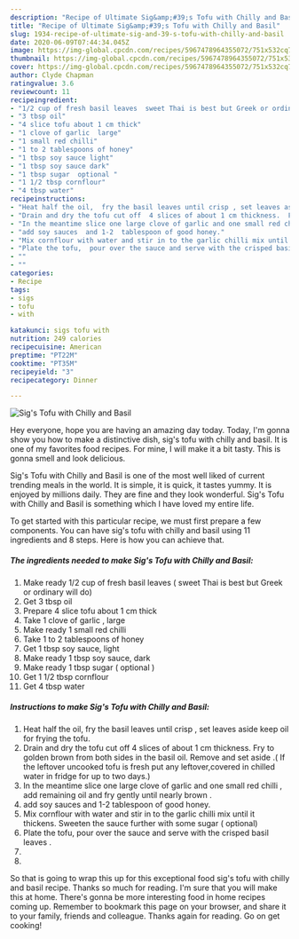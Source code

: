 ```yaml
---
description: "Recipe of Ultimate Sig&amp;#39;s Tofu with Chilly and Basil"
title: "Recipe of Ultimate Sig&amp;#39;s Tofu with Chilly and Basil"
slug: 1934-recipe-of-ultimate-sig-and-39-s-tofu-with-chilly-and-basil
date: 2020-06-09T07:44:34.045Z
image: https://img-global.cpcdn.com/recipes/5967478964355072/751x532cq70/sigs-tofu-with-chilly-and-basil-recipe-main-photo.jpg
thumbnail: https://img-global.cpcdn.com/recipes/5967478964355072/751x532cq70/sigs-tofu-with-chilly-and-basil-recipe-main-photo.jpg
cover: https://img-global.cpcdn.com/recipes/5967478964355072/751x532cq70/sigs-tofu-with-chilly-and-basil-recipe-main-photo.jpg
author: Clyde Chapman
ratingvalue: 3.6
reviewcount: 11
recipeingredient:
- "1/2 cup of fresh basil leaves  sweet Thai is best but Greek or ordinary will do"
- "3 tbsp oil"
- "4 slice tofu about 1 cm thick"
- "1 clove of garlic  large"
- "1 small red chilli"
- "1 to 2 tablespoons of honey"
- "1 tbsp soy sauce light"
- "1 tbsp soy sauce dark"
- "1 tbsp sugar  optional "
- "1 1/2 tbsp cornflour"
- "4 tbsp water"
recipeinstructions:
- "Heat half the oil,  fry the basil leaves until crisp , set leaves aside keep oil for frying the tofu."
- "Drain and dry the tofu cut off  4 slices of about 1 cm thickness.  Fry to golden brown from both sides in the basil oil. Remove and set aside .( If the leftover uncooked tofu is fresh put any leftover,covered in chilled water in fridge for up to two days.)"
- "In the meantime slice one large clove of garlic and one small red chilli , add remaining oil and fry gently until nearly brown ."
- "add soy sauces  and 1-2  tablespoon of good honey."
- "Mix cornflour with water and stir in to the garlic chilli mix until it thickens. Sweeten the sauce further with some sugar ( optional)"
- "Plate the tofu,  pour over the sauce and serve with the crisped basil leaves ."
- ""
- ""
categories:
- Recipe
tags:
- sigs
- tofu
- with

katakunci: sigs tofu with 
nutrition: 249 calories
recipecuisine: American
preptime: "PT22M"
cooktime: "PT35M"
recipeyield: "3"
recipecategory: Dinner

---
```



![Sig&#39;s Tofu with Chilly and Basil](https://img-global.cpcdn.com/recipes/5967478964355072/751x532cq70/sigs-tofu-with-chilly-and-basil-recipe-main-photo.jpg)

Hey everyone, hope you are having an amazing day today. Today, I'm gonna show you how to make a distinctive dish, sig&#39;s tofu with chilly and basil. It is one of my favorites food recipes. For mine, I will make it a bit tasty. This is gonna smell and look delicious.

Sig&#39;s Tofu with Chilly and Basil is one of the most well liked of current trending meals in the world. It is simple, it is quick, it tastes yummy. It is enjoyed by millions daily. They are fine and they look wonderful. Sig&#39;s Tofu with Chilly and Basil is something which I have loved my entire life.




To get started with this particular recipe, we must first prepare a few components. You can have sig&#39;s tofu with chilly and basil using 11 ingredients and 8 steps. Here is how you can achieve that.

<!--inarticleads1-->

##### The ingredients needed to make Sig&#39;s Tofu with Chilly and Basil:

1. Make ready 1/2 cup of fresh basil leaves ( sweet Thai is best but Greek or ordinary will do)
1. Get 3 tbsp oil
1. Prepare 4 slice tofu about 1 cm thick
1. Take 1 clove of garlic , large
1. Make ready 1 small red chilli
1. Take 1 to 2 tablespoons of honey
1. Get 1 tbsp soy sauce, light
1. Make ready 1 tbsp soy sauce, dark
1. Make ready 1 tbsp sugar ( optional )
1. Get 1 1/2 tbsp cornflour
1. Get 4 tbsp water




<!--inarticleads2-->

##### Instructions to make Sig&#39;s Tofu with Chilly and Basil:

1. Heat half the oil,  fry the basil leaves until crisp , set leaves aside keep oil for frying the tofu.
1. Drain and dry the tofu cut off  4 slices of about 1 cm thickness.  Fry to golden brown from both sides in the basil oil. Remove and set aside .( If the leftover uncooked tofu is fresh put any leftover,covered in chilled water in fridge for up to two days.)
1. In the meantime slice one large clove of garlic and one small red chilli , add remaining oil and fry gently until nearly brown .
1. add soy sauces  and 1-2  tablespoon of good honey.
1. Mix cornflour with water and stir in to the garlic chilli mix until it thickens. Sweeten the sauce further with some sugar ( optional)
1. Plate the tofu,  pour over the sauce and serve with the crisped basil leaves .
1. 
1. 




So that is going to wrap this up for this exceptional food sig&#39;s tofu with chilly and basil recipe. Thanks so much for reading. I'm sure that you will make this at home. There's gonna be more interesting food in home recipes coming up. Remember to bookmark this page on your browser, and share it to your family, friends and colleague. Thanks again for reading. Go on get cooking!

